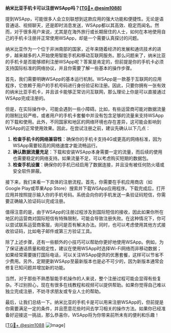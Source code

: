 **纳米比亚手机卡可以注册WSApp吗？[[TG💪+ @esim1088](https://t.me/s/esim1088)]**

提到WSApp，可能很多人会立刻联想到这款应用的强大功能和便捷性。无论是语音通话、视频聊天，还是即时消息发送，WSApp都以其高效、稳定而闻名。然而，对于很多用户来说，尤其是在海外旅行或长期居住的人士，如何在本地使用自己的手机卡注册并正常使用WSApp，却是一个需要认真探讨的问题。

纳米比亚作为一个位于非洲南部的国家，近年来随着经济的发展和通讯技术的进步，越来越多的人开始使用智能手机和移动互联网服务。那么问题来了，纳米比亚的手机卡是否能够顺利注册WSApp呢？答案是肯定的，但前提是你的手机卡必须支持国际标准的网络协议，并且你需要了解一些基本的操作步骤。

首先，我们需要明确WSApp的基本运行机制。WSApp是一款基于互联网的应用程序，它依赖于用户的手机号码进行身份验证和注册。因此，只要你拥有一张有效的纳米比亚手机卡，并且该卡能够正常访问互联网，那么理论上你是可以直接通过WSApp完成注册的。

但是，在实际操作中，可能会遇到一些小障碍。比如，有些运营商可能对数据流量的限制比较严格，或者用户的手机卡套餐中并没有包含足够的流量来支持WSApp的下载和使用。此外，不同国家和地区的网络环境也存在差异，这可能会影响到WSApp的正常使用效果。因此，在尝试注册之前，建议先确认以下几点：

1. **检查手机卡的网络兼容性**：确保你的手机卡支持4G或更高的网络标准，因为WSApp需要较高的网络速度才能流畅运行。
2. **确认数据流量充足**：下载和安装WSApp本身需要一定的流量，而后续的使用也需要稳定的网络支持。如果流量不足，可以考虑购买短期的数据包。
3. **检查手机设置**：确保你的手机已经启用了数据连接，并且没有被任何防火墙或安全软件屏蔽。

接下来，我们来看一下具体的注册流程。首先，你需要在手机应用商店（如Google Play或苹果App Store）搜索并下载WSApp应用程序。下载完成后，打开应用并按照提示输入你的手机号码。系统会向你的手机发送一条验证码短信，你需要正确输入验证码以完成注册。

值得注意的是，由于WSApp的注册过程涉及到国际短信的接收，因此如果你所在地区的运营商对国际短信有特殊限制，可能会导致注册失败。在这种情况下，你可以尝试联系运营商客服，询问是否有解决办法。同时，也可以考虑使用其他方式接收验证码，比如电子邮件或第三方验证工具。

除了上述步骤，还有一些额外的小技巧可以帮助你更好地使用WSApp。例如，为了保证通话质量和稳定性，建议在使用WSApp时选择Wi-Fi网络而非移动数据；如果经常需要拨打国际电话，可以关注WSApp提供的优惠套餐，这样可以节省不少费用。另外，定期更新WSApp至最新版本也是必不可少的，因为新版本通常会修复已知问题并增加新的功能。

当然，对于那些不熟悉智能手机操作的人来说，整个注册过程可能会显得有些复杂。不过别担心，现在有很多在线教程和视频可以提供帮助。如果你觉得自己难以独立完成注册，不妨寻求朋友或专业人士的帮助。

最后，让我们总结一下。纳米比亚的手机卡是可以用来注册WSApp的，但前提是你需要满足一定的条件，并且愿意花些时间去学习相关的操作方法。如果你已经准备好迎接这一挑战，那么恭喜你，WSApp将为你带来前所未有的便利和乐趣！

[[TG💪+ @esim1088](https://t.me/s/esim1088) ![Image](https://i.postimg.cc/4NQfJmqS/Snipaste-2025-05-13-00-14-12.png)]